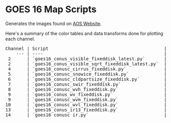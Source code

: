 # GOES 16 Map Scripts

Generates the images found on [AOS Website](http://www.aos.wisc.edu/weather/wx_obs/GOES16_conus.html).

Here's a summary of the color tables and data transforms done for plotting
each channel.

<PRE>
Channel | Script                                           | Data Transform | Plot Range | Color Table
    --- | ----                                             | ----           | ---        | --- 
 2      | `goes16_conus_visible_fixeddisk_latest.py`       | None           | 0-1        | `Greys_r`
 2      | `goes16_conus_visible_sqrt_fixeddisk_latest.py`  | None           | 0-1        | Custom
 4      | `goes16_conusc_cirrus_fixeddisk.py`              | None           | 0-1        | Custom
 5      | `goes16_conusc_snowice_fixeddisk.py`             | None           | 0-1        | Custom
 6      | `goes16_conusc_cldpartsize_fixeddisk.py`         | None           | 0-1        | Custom
 7      | `goes16_conusc_swir_fixeddisk.py`                | None           | 162-330    | Custom
 8      | `goes16_conusc_wvh_fixeddisk.py`                 | None           | 162-330    | Custom
 9      | `goes16_conus_wv_fixeddisk.py`                   | None           | 162-330    | Custom
 9      | `goes16_conusc_wvm_fixeddisk.py`                 | None           | 162-330    | Custom
10      | `goes16_conusc_wvl_fixeddisk.py`                 | None           | 162-330    | Custom
13      | `goes16_conus_ir13_fixeddisk.py`                 | None           | 162-330    | `Greys`
14      | `goes16_conusc_ir.py`                            | None           | 162-330    | Custom
</PRE>
